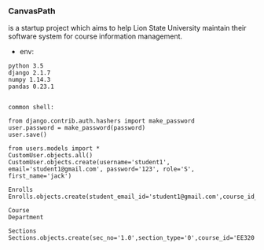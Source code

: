### CanvasPath 
is a startup project which aims to help Lion State University maintain their software
system for course information management.

* env: 
```
python 3.5
django 2.1.7
numpy 1.14.3
pandas 0.23.1
```

```$xslt

common shell:

from django.contrib.auth.hashers import make_password
user.password = make_password(password)
user.save()

from users.models import *
CustomUser.objects.all()
CustomUser.objects.create(username='student1', email='student1@gmail.com', password='123', role='S', first_name='jack')

Enrolls
Enrolls.objects.create(student_email_id='student1@gmail.com',course_id_id='EE320',section_no_id='1.0')

Course
Department

Sections
Sections.objects.create(sec_no='1.0',section_type='0',course_id='EE320',limit=40)


```